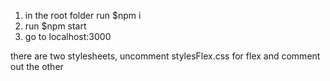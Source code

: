 1. in the root folder run $npm i
2. run $npm start
3. go to localhost:3000

there are two stylesheets, uncomment stylesFlex.css for flex and comment out the other
